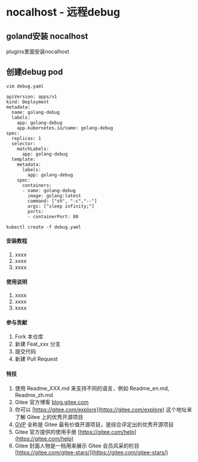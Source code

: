 # nocalhost - 远程debug

## goland安装 nocalhost
plugins里面安装nocalhost

## 创建debug pod
    vim debug.yaml
```
apiVersion: apps/v1
kind: Deployment
metadata:
  name: golang-debug
  labels:
    app: golang-debug
    app.kubernetes.io/name: golang-debug
spec:
  replicas: 1
  selector:
    matchLabels:
      app: golang-debug
  template:
    metadata:
      labels:
        app: golang-debug
    spec:
      containers:
      - name: golang-debug
        image: golang:latest
        command: ["sh", "-c","--"]
        args: ["sleep infinity;"]
        ports:
        - containerPort: 80
```
    kubectl create -f debug.yaml


#### 安装教程

1.  xxxx
2.  xxxx
3.  xxxx

#### 使用说明

1.  xxxx
2.  xxxx
3.  xxxx

#### 参与贡献

1.  Fork 本仓库
2.  新建 Feat_xxx 分支
3.  提交代码
4.  新建 Pull Request


#### 特技

1.  使用 Readme\_XXX.md 来支持不同的语言，例如 Readme\_en.md, Readme\_zh.md
2.  Gitee 官方博客 [blog.gitee.com](https://blog.gitee.com)
3.  你可以 [https://gitee.com/explore](https://gitee.com/explore) 这个地址来了解 Gitee 上的优秀开源项目
4.  [GVP](https://gitee.com/gvp) 全称是 Gitee 最有价值开源项目，是综合评定出的优秀开源项目
5.  Gitee 官方提供的使用手册 [https://gitee.com/help](https://gitee.com/help)
6.  Gitee 封面人物是一档用来展示 Gitee 会员风采的栏目 [https://gitee.com/gitee-stars/](https://gitee.com/gitee-stars/)

